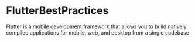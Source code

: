 # FlutterBestPractices
Flutter is a mobile development framework that allows you to build natively compiled applications for mobile, web, and desktop from a single codebase
